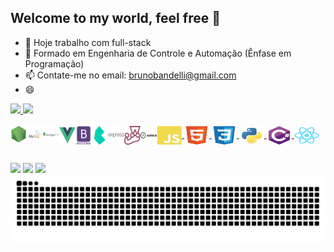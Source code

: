 ## Welcome to my world, feel free 👋

- 🔭 Hoje trabalho com full-stack
- 🌱 Formado em Engenharia de Controle e Automação (Ênfase em Programação)
- 📫 Contate-me no email: brunobandelli@gmail.com
- 😄 
<div>
  <a href="https://github.com/brunobandelli">
  <img height="180em" src="https://github-readme-stats.vercel.app/api?username=carlosbandelli&show_icons=true&theme=dark&include_all_commits=true&count_private=true"/>
  <img height="180em" src="https://github-readme-stats.vercel.app/api/top-langs/?username=carlosbandelli&layout=compact&langs_count=7&theme=dark"/>
</div>
  

 
<div style="display: inline_block"><br>
  
  <img align="center" alt="Rafa-Js" height="30" width="40" src="https://raw.githubusercontent.com/devicons/devicon/master/icons/javascript/javascript-plain.svg">
  <img align="center" alt="Rafa-HTML" height="30" width="40" src="https://raw.githubusercontent.com/devicons/devicon/master/icons/html5/html5-original.svg">
  <img align="center" alt="Rafa-CSS" height="30" width="40" src="https://raw.githubusercontent.com/devicons/devicon/master/icons/css3/css3-original.svg"> 
  <img align="left" alt="Node.js" width="26px" src="https://raw.githubusercontent.com/github/explore/80688e429a7d4ef2fca1e82350fe8e3517d3494d/topics/nodejs/nodejs.png" />
  <img align="center" alt="Rafa-Python" height="30" width="40" src="https://raw.githubusercontent.com/devicons/devicon/master/icons/python/python-original.svg">
  <img align="center" alt="Rafa-Csharp" height="30" width="40" src="https://raw.githubusercontent.com/devicons/devicon/master/icons/csharp/csharp-original.svg">
  <img align="left" alt="MySQL" width="26px" src="https://raw.githubusercontent.com/github/explore/80688e429a7d4ef2fca1e82350fe8e3517d3494d/topics/mysql/mysql.png" />
  <img align="left" alt="MongoDB" width="26px" src="https://raw.githubusercontent.com/github/explore/80688e429a7d4ef2fca1e82350fe8e3517d3494d/topics/mongodb/mongodb.png" />
  <img align="center" alt="Rafa-React" height="30" width="40" src="https://raw.githubusercontent.com/devicons/devicon/master/icons/react/react-original.svg">  
  <img align="left" height="30" width="26px" src="https://raw.githubusercontent.com/github/explore/80688e429a7d4ef2fca1e82350fe8e3517d3494d/topics/vue/vue.png"/>
  <img align="left" height="30" width="26px" src="https://github.com/carlosbandelli/carlosbandelli/blob/main/bootstrap-plain-wordmark.svg"/>
  <img align="left" height="30" width="26px" src="https://github.com/carlosbandelli/carlosbandelli/blob/main/bulma-plain.svg"/>
  <img align="left" height="30" width="26px" src="https://github.com/carlosbandelli/carlosbandelli/blob/main/express-original-wordmark.svg"/>
  <img align="left" height="30" width="26px" src="https://github.com/carlosbandelli/carlosbandelli/blob/main/jest-plain.svg"/>
  <img align="left" height="30" width="26px" src="https://github.com/carlosbandelli/carlosbandelli/blob/main/socketio-original-wordmark.svg"/>  
</div>

##
  
  <div> 

  <a href="https://www.instagram.com/brunobandelli/" target="_blank"><img src="https://img.shields.io/badge/-Instagram-%23E4405F?style=for-the-badge&logo=instagram&logoColor=white" target="_blank"></a> 
  <a href = "mailto:brunobandelli@gmail.com"><img src="https://img.shields.io/badge/-Gmail-%23333?style=for-the-badge&logo=gmail&logoColor=white" target="_blank"></a>
  <a href="https://www.linkedin.com/in/bruno-bandelli-9b19811a2/" target="_blank"><img src="https://img.shields.io/badge/-LinkedIn-%230077B5?style=for-the-badge&logo=linkedin&logoColor=white" target="_blank"></a> 
    ![Snake animation](https://github.com/brunobandelli/brunobandelli/blob/output/github-contribution-grid-snake.svg)

</div>
